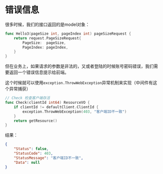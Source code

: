# 错误信息

很多时候，我们的接口返回的是model对象：
```go
func Hello3(pageSize int, pageIndex int) pageSizeRequest {
    return request.PageSizeRequest{
        PageSize:  pageSize,
        PageIndex: pageIndex,
    }
}
```
但在业务上，如果请求的参数是非法的，又或者登陆的时候账号密码错误，我们需要返回一个错误信息提示给前端。

这个时候就可以使用`exception.ThrowWebException`异常机制来实现（中间件有这个异常捕获）

```go
// Check 检查客户端存活
func Check(clientId int64) ResourceVO {
	if clientId != defaultClient.ClientId {
		exception.ThrowWebException(403, "客户端ID不一致")
	}
	return getResource()
}
```

结果：
```json
{
    "Status": false,
    "StatusCode": 403,
    "StatusMessage": "客户端ID不一致", 
    "Data": null
}
```